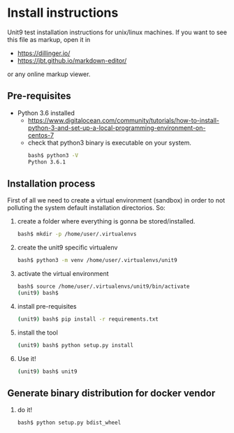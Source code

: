 # Install instructions
Unit9 test installation instructions for unix/linux machines.
If you want to see this file as markup, open it in

- https://dillinger.io/
- https://jbt.github.io/markdown-editor/

or any online markup viewer.

## Pre-requisites

  - Python 3.6 installed
    - https://www.digitalocean.com/community/tutorials/how-to-install-python-3-and-set-up-a-local-programming-environment-on-centos-7
    - check that python3 binary is executable on your system.
        ```bash
        bash$ python3 -V
        Python 3.6.1

## Installation process

First of all we need to create a virtual environment (sandbox) in order to not polluting the system default installation directorios. So:
1. create a folder where everything is gonna be stored/installed.
    ```bash
    bash$ mkdir -p /home/user/.virtualenvs
2. create the unit9 specific virtualenv
    ```bash
    bash$ python3 -m venv /home/user/.virtualenvs/unit9
3. activate the virtual environment
    ```bash
    bash$ source /home/user/.virtualenvs/unit9/bin/activate
    (unit9) bash$
4. install pre-requisites
    ```bash
    (unit9) bash$ pip install -r requirements.txt
5. install the tool
    ```bash
    (unit9) bash$ python setup.py install
6. Use it!
    ```bash
    (unit9) bash$ unit9

## Generate binary distribution for docker vendor

1. do it!
    ```bash
    bash$ python setup.py bdist_wheel
    ```
